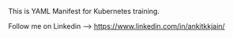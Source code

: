 This is YAML Manifest for Kubernetes training.

Follow me on Linkedin --> https://www.linkedin.com/in/ankitkkjain/
